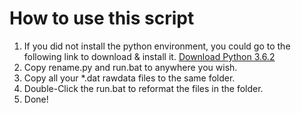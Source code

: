 # How to use this script
1. If you did not install the python environment, you could go to the following link to download & install it.
[Download Python 3.6.2](https://www.python.org/ftp/python/3.6.2/python-3.6.2-amd64.exe)
2. Copy rename.py and run.bat to anywhere you wish.
3. Copy all your *.dat rawdata files to the same folder.
4. Double-Click the run.bat to reformat the files in the folder.
5. Done!
